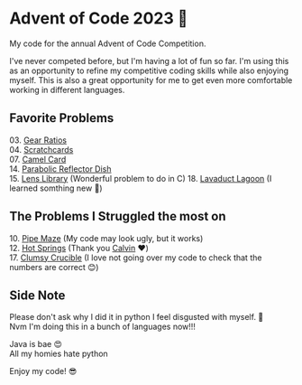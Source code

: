 # Advent of Code 2023 🎄

My code for the annual Advent of Code Competition.

I've never competed before, but I'm having a lot of fun so far. I'm using this as an opportunity to refine my competitive coding skills while also enjoying myself. This is also a great opportunity for me to get even more comfortable working in different languages.

## Favorite Problems
03\. [Gear Ratios](https://adventofcode.com/2023/day/3)\
04\. [Scratchcards](https://adventofcode.com/2023/day/4)\
07\. [Camel Card](https://adventofcode.com/2023/day/7)\
14\. [Parabolic Reflector Dish](https://adventofcode.com/2023/day/14)\
15\. [Lens Library](https://adventofcode.com/2023/day/15) (Wonderful problem to do in C) 
18\. [Lavaduct Lagoon](https://adventofcode.com/2023/day/18) (I learned somthing new 🤩)

## The Problems I Struggled the most on
10\. [Pipe Maze](https://adventofcode.com/2023/day/10) (My code may look ugly, but it works)\
12\. [Hot Springs](https://adventofcode.com/2023/day/12) (Thank you [Calvin](https://github.com/HalflingHelper) ❤️)\
17\. [Clumsy Crucible](https://adventofcode.com/2023/day/17) (I love not going over my code to check that the numbers are correct 😊)

## Side Note
Please don't ask why I did it in python
I feel disgusted with myself. 🤮 \
Nvm I'm doing this in a bunch of languages now!!!

Java is bae 😍 \
All my homies hate python  

Enjoy my code! 😎